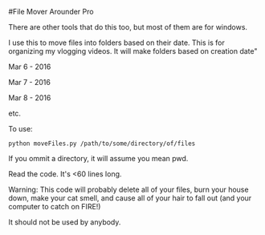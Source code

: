 #File Mover Arounder Pro

There are other tools that do this too, but most of them are for windows.

I use this to move files into folders based on their date.  This is for
organizing my vlogging videos.  It will make folders based on creation date"

Mar 6 - 2016

Mar 7 - 2016

Mar 8 - 2016

etc.

To use: 

    python moveFiles.py /path/to/some/directory/of/files

If you ommit a directory, it will assume you mean pwd.

Read the code.  It's <60 lines long.

Warning: This code will probably delete all of your files, burn your house
down, make your cat smell, and cause all of your hair to fall out (and your
computer to catch on FIRE!)

It should not be used by anybody.
